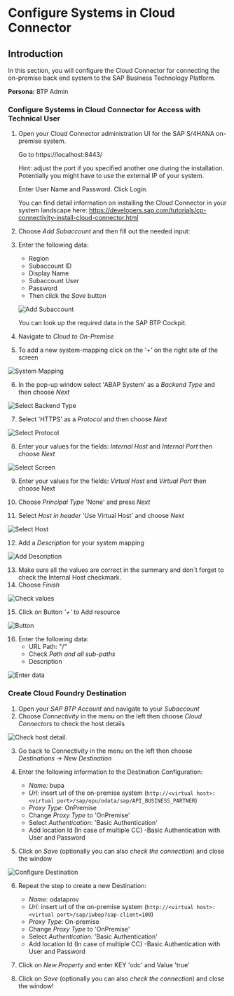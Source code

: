 # Configure Systems in Cloud Connector 

## Introduction

In this section, you will configure the Cloud Connector for connecting the on-premise back end system to the SAP Business Technology Platform. 

**Persona:** BTP Admin


### Configure Systems in Cloud Connector for Access with Technical User

1.	Open your Cloud Connector administration UI for the SAP S/4HANA on-premise system.

    Go to https://localhost:8443/   
    
    Hint: adjust the port if you specified another one during the installation. Potentially you might have to use the external IP of your system. 

    Enter User Name and Password.
    Click Login.

    You can find detail information on installing the Cloud Connector in your system landscape here: 
    https://developers.sap.com/tutorials/cp-connectivity-install-cloud-connector.html


2.	Choose *Add Subaccount* and then fill out the needed input:
3.	Enter the following data:
    - Region
    - Subaccount ID
    - Display Name
    - Subaccount User
    - Password
    - Then click the *Save* button
    
    ![Add Subaccount](./images/cloud-connector-1.png)
    
    You can look up the required data in the SAP BTP Cockpit.
    
4.	Navigate to *Cloud to On-Premise* 
5.	To add a new system-mapping click on the *'+'* on the right site of the screen

 ![System Mapping](./images/cloud-connector-2.png)
 
6.	In the pop-up window select 'ABAP System' as a *Backend Type* and then choose *Next*

 ![Select Backend Type](./images/cloud-connector-3.png)
 
7.	Select 'HTTPS' as a *Protocol* and then choose *Next*

![Select Protocol](./images/cloud-connector-4.png)

8.	Enter your values for the fields: *Internal Host* and *Internal Port* then choose *Next*

![Select Screen](./images/cloud-connector-5.png)

9. Enter your values for the fields: *Virtual Host* and *Virtual Port* then choose Next

10.	Choose *Principal Type* 'None' and press *Next*

11.	Select *Host in header* 'Use Virtual Host' and choose *Next*

![Select Host](./images/cloud-connector-6.png)

12.	Add a *Description* for your system mapping

![Add Description](./images/cloud-connector-7.png)

13.	Make sure all the values are correct in the summary and don´t forget to check the Internal Host checkmark.
14.	Choose *Finish*

![Check values](./images/cloud-connector-8.png)

15.	Click on Button *'+'* to Add resource

 ![Button](./images/cloud-connector-9.png)
 
16.	Enter the following data:
    - URL Path: "/"
    - Check *Path and all sub-paths*
    - Description
    
![Enter data](./images/cloud-connector-10.png)

### Create Cloud Foundry Destination

1.	Open your *SAP BTP Account* and navigate to your *Subaccount*
2.	Choose *Connectivity* in the menu on the left then choose *Cloud Connectors* to check the host details

![Check host detail.](./images/cloud-connector-11.png)

3.	Go back to Connectivity in the menu on the left then choose *Destinations -> New Destination*

4.	Enter the following information to the Destination Configuration:
    - *Name:* bupa
    - *Url:* insert url of the on-premise system (`http://<virtual host>:<virtual port>/sap/opu/odata/sap/API_BUSINESS_PARTNER`)
    - *Proxy Type*: OnPremise
    - Change *Proxy Type* to 'OnPremise'
    - Select *Authentication:* 'Basic Authentication'
    - Add location Id (In case of multiple CC)
    -Basic Authentication with User and Password
5.	Click on *Save* (optionally you can also *check the connection*) and close the window

![Configure Destination](./images/cloud-connector-13.png)

6. Repeat the step to create a new Destination: 
    - *Name:* odataprov
    - *Url:* insert url of the on-premise system (`http://<virtual host>:<virtual port>/sap/iwbep?sap-client=100`)
    - *Proxy Type*: On-premise
    - Change *Proxy Type* to 'OnPremise'
    - Select *Authentication:* 'Basic Authentication'
    - Add location Id (In case of multiple CC)
    -Basic Authentication with User and Password
7.  Click on *New Property* and enter KEY 'odc' and Value 'true'

8.	Click on *Save* (optionally you can also *check the connection*) and close the window!


